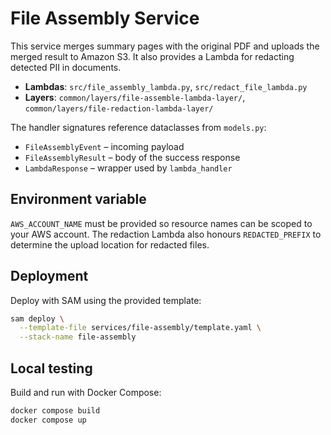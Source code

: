 # File Assembly Service

This service merges summary pages with the original PDF and uploads the merged
result to Amazon S3. It also provides a Lambda for redacting detected PII in
documents.

- **Lambdas**: `src/file_assembly_lambda.py`, `src/redact_file_lambda.py`
- **Layers**: `common/layers/file-assemble-lambda-layer/`,
  `common/layers/file-redaction-lambda-layer/`

The handler signatures reference dataclasses from ``models.py``:

- ``FileAssemblyEvent`` – incoming payload
- ``FileAssemblyResult`` – body of the success response
- ``LambdaResponse`` – wrapper used by ``lambda_handler``

## Environment variable

`AWS_ACCOUNT_NAME` must be provided so resource names can be scoped to your AWS
account. The redaction Lambda also honours `REDACTED_PREFIX` to determine the
upload location for redacted files.

## Deployment

Deploy with SAM using the provided template:

```bash
sam deploy \
  --template-file services/file-assembly/template.yaml \
  --stack-name file-assembly
```

## Local testing

Build and run with Docker Compose:

```bash
docker compose build
docker compose up
```
